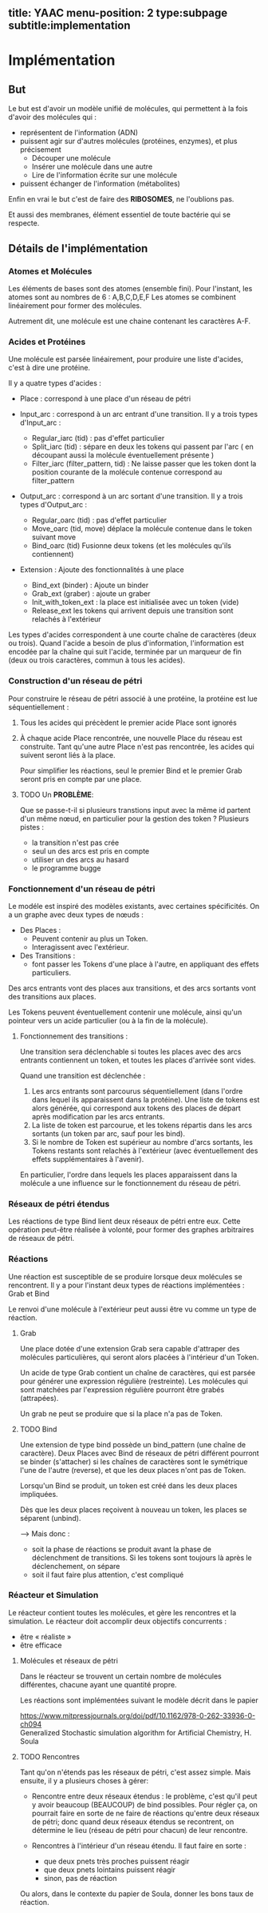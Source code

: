 title: YAAC
menu-position: 2
type:subpage
subtitle:implementation
---


# Implémentation


## But

Le but est d'avoir un modèle unifié de molécules, qui permettent à 
la fois d'avoir des molécules qui :

-   représentent de l'information (ADN)
-   puissent agir sur d'autres molécules (protéines, enzymes), et 
    plus précisement 
    -   Découper une molécule
    -   Insérer une molécule dans une autre
    -   Lire de l'information écrite sur une molécule
-   puissent échanger de l'information (métabolites)

Enfin en vrai le but c'est de faire des **RIBOSOMES**, 
ne l'oublions pas.

Et aussi des membranes, élément essentiel de toute bactérie qui se respecte.


## Détails de l'implémentation


### Atomes et Molécules

Les éléments de bases sont des atomes (ensemble fini).
Pour l'instant, les atomes sont au nombres de 6 : A,B,C,D,E,F
Les atomes se combinent linéairement pour former des molécules.

Autrement dit, une molécule est une chaine contenant les caractères A-F.


### Acides et Protéines

Une molécule est parsée linéairement, pour produire une liste d'acides,
c'est à dire une protéine.

Il y a quatre types d'acides :

-   Place :
    correspond à une place d'un réseau de pétri

-   Input\_arc :
    correspond à un arc entrant d'une transition.
    Il y a trois types d'Input\_arc :
    -   Regular\_iarc (tid) :
        pas d'effet particulier
    -   Split\_iarc (tid) :
        sépare en deux les tokens qui passent par l'arc
        ( en découpant aussi la molécule éventuellement présente )
    -   Filter\_iarc (filter\_pattern, tid) : 
        Ne laisse passer que les token dont la position courante 
        de la molécule contenue correspond au filter\_pattern

-   Output\_arc :
    correspond à un arc sortant d'une transition.
    Il y a trois types d'Output\_arc :
    -   Regular\_oarc (tid) :
        pas d'effet particulier
    -   Move\_oarc (tid, move)
        déplace la molécule contenue dans le token suivant move
    -   Bind\_oarc (tid)
        Fusionne deux tokens (et les molécules qu'ils contiennent)

-   Extension :
    Ajoute des fonctionnalités à une place
    -   Bind\_ext (binder) :
        Ajoute un binder
    -   Grab\_ext (graber) :
        ajoute un graber
    -   Init\_with\_token\_ext :
        la place est initialisée avec un token (vide)
    -   Release\_ext
        les tokens qui arrivent depuis une transition sont relachés
        à l'extérieur

Les types d'acides correspondent à une courte chaîne de caractères
(deux ou trois). Quand l'acide a besoin de plus d'information, 
l'information est encodée par la chaîne qui suit l'acide, terminée 
par un marqueur de fin (deux ou trois caractères, commun à tous 
les acides).


### Construction d'un réseau de pétri

Pour construire le réseau de pétri associé à une protéine,
la protéine est lue séquentiellement : 

1.  Tous les acides qui précèdent le premier acide Place
    sont ignorés
2.  À chaque acide Place rencontrée, une nouvelle Place du 
    réseau est construite.
    Tant qu'une autre Place n'est pas rencontrée, les acides
    qui suivent seront liés à la place.
    
    Pour simplifier les réactions, seul le premier Bind
    et le premier Grab seront pris en compte par une place.

1.  TODO Un **PROBLÈME**:

    Que se passe-t-il si plusieurs transtions input avec la même id 
    partent d'un même nœud, en particulier 
    pour la gestion des token ?
    Plusieurs pistes :
    
    -   la transition n'est pas crée
    -   seul un des arcs est pris en compte
    -   utiliser un des arcs au hasard
    -   le programme bugge


### Fonctionnement d'un réseau de pétri

Le modéle est inspiré des modèles existants, avec 
certaines spécificités. On a un graphe avec deux types
de nœuds : 

-   Des Places :
    -   Peuvent contenir au plus un Token.
    -   Interagissent avec l'extérieur.
-   Des Transitions :
    -   font passer les Tokens d'une place à l'autre,
        en appliquant des effets particuliers.

Des arcs entrants vont des places aux transitions, 
et des arcs sortants vont des transitions aux places.

Les Tokens peuvent éventuellement contenir 
une molécule, ainsi qu'un pointeur vers 
un acide particulier (ou à la fin de la 
molécule).

1.  Fonctionnement des transitions :

    Une transition sera déclenchable si toutes les places avec des arcs
    entrants contiennent un token, et toutes les places d'arrivée 
    sont vides.
    
    Quand une transition est déclenchée :
    
    1.  Les arcs entrants sont parcourus séquentiellement (dans l'ordre 
        dans lequel ils apparaissent dans la protéine). Une liste de tokens 
        est alors générée, qui correspond aux tokens des places de départ 
        après modification par les arcs entrants.
    2.  La liste de token est parcourue, et les tokens répartis 
        dans les arcs sortants (un token par arc, sauf pour les bind).
    3.  Si le nombre de Token est supérieur au nombre d'arcs sortants,
        les Tokens restants sont relachés à l'extérieur
        (avec éventuellement des effets supplémentaires à l'avenir).
    
    En particulier, l'ordre dans lequels les places apparaissent dans 
    la molécule a une influence sur le fonctionnement du réseau de pétri.


### Réseaux de pétri étendus

Les réactions de type Bind lient deux réseaux de pétri entre eux.
Cette opération peut-être réalisée à volonté, pour former 
des graphes arbitraires de réseaux de pétri.


### Réactions

Une réaction est susceptible de se produire lorsque deux 
molécules se rencontrent. Il y a pour l'instant deux types 
de réactions implémentées :
Grab et Bind

Le renvoi d'une molécule à l'extérieur peut aussi être vu
comme un type de réaction.

1.  Grab

    Une place dotée d'une extension Grab sera capable d'attraper
    des molécules particulières, qui seront alors placées 
    à l'intérieur d'un Token.
    
    Un acide de type Grab contient un chaîne de caractères,
    qui est parsée pour générer une expression régulière 
    (restreinte).
    Les molécules qui sont matchées par l'expression régulière
    pourront être grabés (attrapées).
    
    Un grab ne peut se produire que si la place n'a pas de Token.

2.  TODO Bind

    Une extension de type bind possède un bind\_pattern 
    (une chaîne de caractère). 
    Deux Places avec Bind de réseaux de pétri différent pourront
    se binder (s'attacher) si les chaînes de caractères 
    sont le symétrique l'une de l'autre (reverse),
    et que les deux places n'ont pas de Token.
    
    Lorsqu'un Bind se produit, un token est créé dans les
    deux places impliquées.
    
    Dès que les deux places reçoivent à nouveau un token,
    les places se séparent (unbind).
    
    &#x2013;> Mais donc  :
    
    -   soit la phase de réactions se produit avant 
        la phase de déclenchment de transitions.
        Si les tokens sont toujours là après le déclenchement,
        on sépare
    -   soit il faut faire plus attention, c'est compliqué


### Réacteur et Simulation

Le réacteur contient toutes les molécules, et gère les rencontres 
et la simulation. 
Le réacteur doit accomplir deux objectifs concurrents :

-   être « réaliste »
-   être efficace

1.  Molécules et réseaux de pétri

    Dans le réacteur se trouvent un certain nombre de molécules 
    différentes, chacune ayant une quantité propre.
    
    Les réactions sont implémentées suivant le modèle décrit dans le papier
    
    <https://www.mitpressjournals.org/doi/pdf/10.1162/978-0-262-33936-0-ch094>     
    Generalized Stochastic simulation algorithm for Artificial Chemistry,
    H. Soula

2.  TODO Rencontres

    Tant qu'on n'étends pas les réseaux de pétri, c'est assez simple.
    Mais ensuite, il y a plusieurs choses à gérer:
    
    -   Rencontre entre deux réseaux étendus :
        le problème, c'est qu'il peut y avoir beaucoup (BEAUCOUP) de bind
        possibles. 
        Pour régler ça, on pourrait faire en sorte de ne faire de réactions
        qu'entre deux réseaux de pétri; donc quand deux réseaux étendus
        se recontrent, on détermine le lieu (réseau de pétri pour chacun)
        de leur rencontre.
    
    -   Rencontres à l'intérieur d'un réseau étendu.
        Il faut faire en sorte :
        -   que deux pnets très proches puissent réagir
        -   que deux pnets lointains puissent réagir
        -   sinon, pas de réaction
    
    Ou alors, dans le contexte du papier de Soula, 
    donner les bons taux de réaction.

